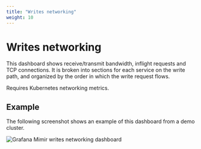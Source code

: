 ```yaml
---
title: "Writes networking"
weight: 10
---
```


# Writes networking

This dashboard shows receive/transmit bandwidth, inflight requests and TCP connections.
It is broken into sections for each service on the write path,
and organized by the order in which the write request flows.

Requires Kubernetes networking metrics.

## Example

The following screenshot shows an example of this dashboard from a demo cluster.

![Grafana Mimir writes networking dashboard](../../../../images/dashboards/mimir-writes-networking.png)
